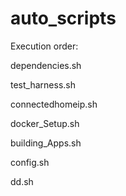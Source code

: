 # auto_scripts

  Execution order:
  
  dependencies.sh

  test_harness.sh

  connectedhomeip.sh

  docker_Setup.sh

  building_Apps.sh

  config.sh

  dd.sh
